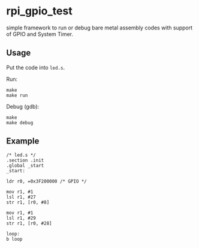 # rpi_gpio_test

simple framework to run or debug bare metal assembly codes with support of GPIO and System Timer.

## Usage

Put the code into `led.s`.

Run:
```shell
make
make run
```

Debug (gdb):
```shell
make
make debug
```
## Example

```
/* led.s */
.section .init
.global _start
_start:

ldr r0, =0x3F200000 /* GPIO */

mov r1, #1
lsl r1, #27
str r1, [r0, #8]

mov r1, #1
lsl r1, #29
str r1, [r0, #28]

loop:
b loop
```
